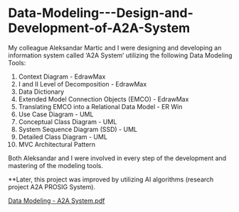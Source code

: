 # Data-Modeling---Design-and-Development-of-A2A-System

My colleague Aleksandar Martic and I were designing and developing an information system called ‘A2A System’ utilizing the following Data Modeling Tools:

1. Context Diagram - EdrawMax
2. I and II Level of Decomposition - EdrawMax
3. Data Dictionary 
4. Extended Model Connection Objects (EMCO) - EdrawMax
5. Translating EMCO into a Relational Data Model - ER Win
6. Use Case Diagram - UML 
7. Conceptual Class Diagram - UML 
8. System Sequence Diagram (SSD) - UML
9. Detailed Class Diagram - UML
10. MVC Architectural Pattern

Both Aleksandar and I were involved in every step of the development and mastering of the modeling tools.

**Later, this project was improved by utilizing AI algorithms (research project A2A PROSIG System). 

[Data Modeling - A2A System.pdf](https://github.com/user-attachments/files/15908955/Data.Modeling.-.A2A.System.pdf)

